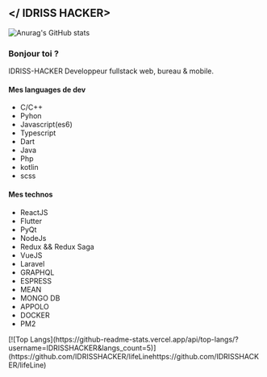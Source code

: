 ## </ IDRISS HACKER>
![Anurag's GitHub stats](https://github-readme-stats.vercel.app/api?username=IDRISSHACKER&show_icons=true&theme=radical)
### Bonjour toi ?
IDRISS-HACKER Developpeur fullstack web, bureau & mobile.
<h4> Mes languages de dev </h4>
<ul>
  <li>C/C++</li>
 <li>Pyhon</li>
 <li>Javascript(es6)</li>
 <li>Typescript</li>
 <li>Dart</li>
 <li>Java</li>
 <li>Php</li>
 <li>kotlin</li>
 <li>scss</li>
</ul>
  <h4> Mes technos </h4>
<ul>
<li>ReactJS</li>
<li>Flutter</li>
<li>PyQt</li>
<li>NodeJs</li>
<li>Redux && Redux Saga</li>
<li>VueJS</li>
<li>Laravel</li>
<li>GRAPHQL</li>
<li>ESPRESS</li>
<li>MEAN</li>
<li>MONGO DB</li>
<li>APPOLO</li>
 <li>DOCKER</li>
 <li>PM2</li>
</ul>
[![Top Langs](https://github-readme-stats.vercel.app/api/top-langs/?username=IDRISSHACKER&langs_count=5)](https://github.com/IDRISSHACKER/lifeLinehttps://github.com/IDRISSHACKER/lifeLine)
